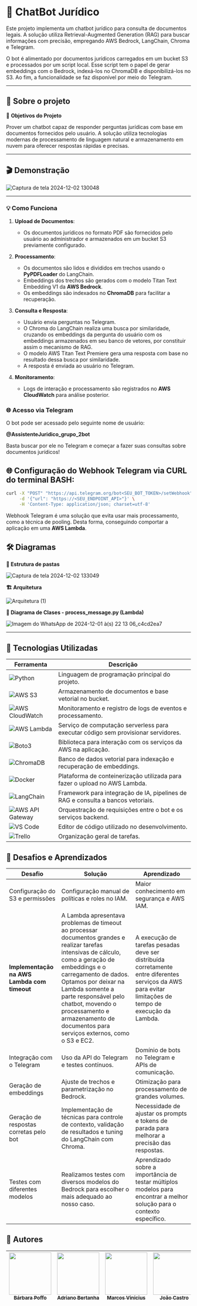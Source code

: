 # 📲 ChatBot Jurídico


Este projeto implementa um chatbot jurídico para consulta de documentos legais. A solução utiliza Retrieval-Augmented Generation (RAG) para buscar informações com precisão, empregando AWS Bedrock, LangChain, Chroma e Telegram.

O bot é alimentado por documentos jurídicos carregados em um bucket S3 e processados por um script local. Esse script tem o papel de gerar embeddings com o Bedrock, indexá-los no ChromaDB e disponibilizá-los no S3. Ao fim, a funcionalidade se faz disponível por meio do Telegram.

----------------------------

## 📌 Sobre o projeto


🎯 **Objetivos do Projeto**

Prover um chatbot capaz de responder perguntas jurídicas com base em documentos fornecidos pelo usuário. A solução utiliza tecnologias modernas de processamento de linguagem natural e armazenamento em nuvem para oferecer respostas rápidas e precisas.

----------------------------------------------------------
## 🎬 Demonstração

![Captura de tela 2024-12-02 130048](https://github.com/user-attachments/assets/071534e0-ec42-4d02-9dda-8fbf6a079569)

------------------------------
### 💡 Como Funciona

1. **Upload de Documentos**:
   - Os documentos jurídicos no formato PDF são fornecidos pelo usuário ao administrador e armazenados em um bucket S3 previamente configurado.

2. **Processamento**:
   - Os documentos são lidos e divididos em trechos usando o **PyPDFLoader** do LangChain.
   - Embeddings dos trechos são gerados com o modelo Titan Text Embedding V1 da **AWS Bedrock**.
   - Os embeddings são indexados no **ChromaDB** para facilitar a recuperação.

3. **Consulta e Resposta**:
   - Usuário envia perguntas no Telegram.
   - O Chroma do LangChain realiza uma busca por similaridade, cruzando os embeddings da pergunta do usuário com os embeddings armazenados em seu banco de vetores, por constituir assim o mecanismo de RAG.
   - O modelo AWS Titan Text Premiere gera uma resposta com base no resultado dessa busca por similaridade.
   - A resposta é enviada ao usuário no Telegram.

4. **Monitoramento**:
   - Logs de interação e processamento são registrados no **AWS CloudWatch** para análise posterior.

### 🌐 Acesso via Telegram

O bot pode ser acessado pelo seguinte nome de usuário:

**@AssistenteJuridico_grupo_2bot**

Basta buscar por ele no Telegram e começar a fazer suas consultas sobre documentos jurídicos!

## 🌐 Configuração do Webhook Telegram via CURL do terminal BASH:

```bash
curl -X "POST" "https://api.telegram.org/bot<SEU_BOT_TOKEN>/setWebhook" \
     -d '{"url": "https://<SEU_ENDPOINT_API>"}' \
     -H 'Content-Type: application/json; charset=utf-8'
```
Webhook Telegram é uma solução que evita usar mais processamento, como a técnica de pooling. Desta forma, conseguindo comportar a aplicação em uma **AWS Lambda**.

## 🛠️ Diagramas

**📂 Estrutura de pastas**

![Captura de tela 2024-12-02 133049](https://github.com/user-attachments/assets/17914c94-b22c-46fe-b0c8-b2db008c2801)


**🏗️ Arquitetura**

![Arquitetura (1)](https://github.com/user-attachments/assets/9ad14b93-100f-4125-83fa-b20008aedc59)


**📄 Diagrama de Clases - process_message.py (Lambda)**

![Imagem do WhatsApp de 2024-12-01 à(s) 22 13 06_c4cd2ea7](https://github.com/user-attachments/assets/1c8709c2-5736-4bf1-a980-d46318a72a97)


---------------

## 🚀 Tecnologias Utilizadas

| Ferramenta       | Descrição                                         |
| ---------------- | ------------------------------------------------- |
| ![Python](https://img.shields.io/badge/Python-3776AB?style=for-the-badge&logo=python&logoColor=white)           | Linguagem de programação principal do projeto.                   |
| ![AWS S3](https://img.shields.io/badge/Amazon%20S3-569A31?style=for-the-badge&logo=amazonaws&logoColor=white)       | Armazenamento de documentos e base vetorial no bucket.                     |
| ![AWS CloudWatch](https://img.shields.io/badge/AWS%20CloudWatch-252E3E?style=for-the-badge&logo=amazonaws&logoColor=white) |  Monitoramento e registro de logs de eventos e processamento.             |
| ![AWS Lambda](https://img.shields.io/badge/AWS%20Lambda-7686F5?style=for-the-badge&logo=amazonaws&logoColor=white) | Serviço de computação serverless para executar código sem provisionar servidores. |
| ![Boto3](https://img.shields.io/badge/Boto3-FF4F8B?style=for-the-badge&logo=amazonaws&logoColor=white) | Biblioteca para interação com os serviços da AWS na aplicação. |
| ![ChromaDB](https://img.shields.io/badge/ChromaDB-44CC11?style=for-the-badge)               | Banco de dados vetorial para indexação e recuperação de embeddings.       |
| ![Docker](https://img.shields.io/badge/Docker-2496ED?style=for-the-badge&logo=docker&logoColor=white) | Plataforma de conteinerização utilizada para fazer o upload no AWS Lambda. |
| ![LangChain](https://img.shields.io/badge/LangChain-FF5733?style=for-the-badge)    | Framework para integração de IA, pipelines de RAG e consulta a bancos vetoriais.                  |
| ![AWS API Gateway](https://img.shields.io/badge/AWS%20API%20Gateway-FF4F8B?style=for-the-badge&logo=amazonaws&logoColor=white) | Orquestração de requisições entre o bot e os serviços backend.                 |
| ![VS Code](https://img.shields.io/badge/VS%20Code-007ACC?style=for-the-badge&logo=visual-studio-code&logoColor=white) | Editor de código utilizado no desenvolvimento.     |
| ![Trello](https://img.shields.io/badge/Trello-0052CC?style=for-the-badge&logo=trello&logoColor=white)       | Organização geral de tarefas.           |

## 🚧 Desafios e Aprendizados

| Desafio                         | Solução                                           | Aprendizado                                      |
| ------------------------------- | ------------------------------------------------- | ----------------------------------------------- |
| Configuração do S3 e permissões | Configuração manual de políticas e roles no IAM. | Maior conhecimento em segurança e AWS IAM.      |
| **Implementação na AWS Lambda com timeout** | A Lambda apresentava problemas de timeout ao processar documentos grandes e realizar tarefas intensivas de cálculo, como a geração de embeddings e o carregamento de dados. Optamos por deixar na Lambda somente a parte responsável pelo chatbot, movendo o processamento e armazenamento de documentos para serviços externos, como o S3 e EC2. | A execução de tarefas pesadas deve ser distribuída corretamente entre diferentes serviços da AWS para evitar limitações de tempo de execução da Lambda. |
| Integração com o Telegram       | Uso da API do Telegram e testes contínuos.       | Domínio de bots no Telegram e APIs de comunicação. |
| Geração de embeddings           | Ajuste de trechos e parametrização no Bedrock.   | Otimização para processamento de grandes volumes. |
| Geração de respostas corretas pelo bot          | Implementação de técnicas para controle de contexto, validação de resultados e tuning do LangChain com Chroma. | Necessidade de ajustar os prompts e tokens de parada para melhorar a precisão das respostas.    |
| Testes com diferentes modelos                  | Realizamos testes com diversos modelos do Bedrock para escolher o mais adequado ao nosso caso. | Aprendizado sobre a importância de testar múltiplos modelos para encontrar a melhor solução para o contexto específico. |

## 📝 Autores

| [<img loading="lazy" src="https://avatars.githubusercontent.com/u/157536106?v=4" width=115><br><sub>Bárbara Poffo</sub>](https://github.com/barbarapoffo) | [<img loading="lazy" src="https://avatars.githubusercontent.com/u/110491311?v=4" width=115><br><sub>Adriano Bertanha</sub>](https://github.com/abertanha) | [<img loading="lazy" src="https://avatars.githubusercontent.com/u/134738067?v=4" width=115><br><sub>Marcos Vinicius</sub>](https://github.com/Kinhowww) | [<img loading="lazy" src="https://avatars.githubusercontent.com/u/132524175?v=4" width=115><br><sub>João Castro</sub>](https://github.com/joaocastro95) |
| --- | --- | --- | --- |
